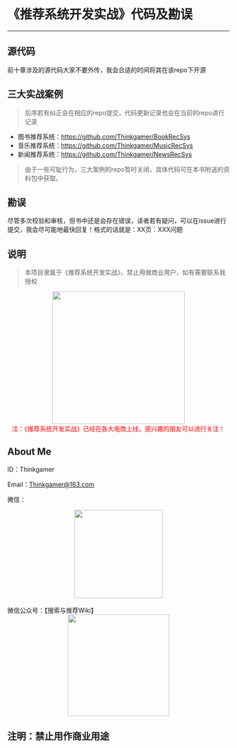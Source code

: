 # 《推荐系统开发实战》代码及勘误

---

## 源代码
前十章涉及的源代码大家不要外传，我会合适的时间将其在该repo下开源

## 三大实战案例
> 后序若有纠正会在相应的repo提交，代码更新记录也会在当前的repo进行记录

- 图书推荐系统：https://github.com/Thinkgamer/BookRecSys
- 音乐推荐系统：https://github.com/Thinkgamer/MusicRecSys
- 新闻推荐系统：https://github.com/Thinkgamer/NewsRecSys

> 由于一些可耻行为，三大案例的repo暂时关闭，具体代码可在本书附送的资料包中获取。

## 勘误
尽管多次校验和审核，但书中还是会存在错误，读者若有疑问，可以在issue进行提交，我会尽可能地最快回复！格式的话就是：XX页：XXX问题

## 说明

> 本项目隶属于《推荐系统开发实战》，禁止用做商业用户，如有需要联系我授权

<div align="center"><img src="https://img-blog.csdnimg.cn/20190708234949217.jpeg?x-oss-process=image/watermark,type_ZmFuZ3poZW5naGVpdGk,shadow_10,text_aHR0cHM6Ly90aGlua2dhbWVyLmJsb2cuY3Nkbi5uZXQ=,size_16,color_FFFFFF,t_70" width=300px /></div>
<div align="center"><font color=red>注：《推荐系统开发实战》已经在各大电商上线，感兴趣的朋友可以进行关注！</font></div>

## About Me
ID：Thinkgamer

Email：Thinkgamer@163.com

微信：
<br>
<div align="center"><img src="https://raw.githubusercontent.com/Thinkgamer/books/master/0%E3%80%81Picture/wx.png" width="200" /></div>
<br>
微信公众号：【搜索与推荐Wiki】
<br>
<div align="center"><img src="https://raw.githubusercontent.com/Thinkgamer/books/master/0%E3%80%81Picture/gzh.jpg" width="230"></div>

注明：禁止用作商业用途
-----

